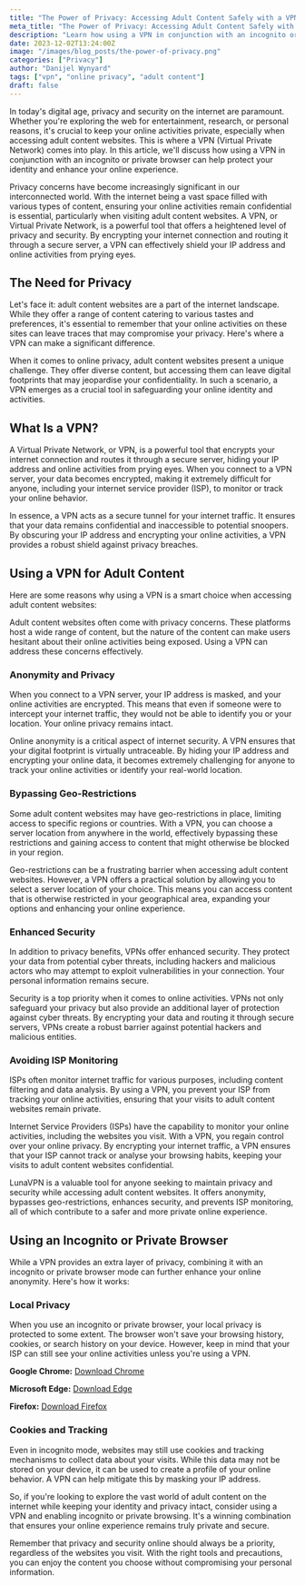 ```yaml
---
title: "The Power of Privacy: Accessing Adult Content Safely with a VPN"
meta_title: "The Power of Privacy: Accessing Adult Content Safely with a VPN"
description: "Learn how using a VPN in conjunction with an incognito or private browser can help protect your identity when accessing adult content websites. Explore the benefits of online privacy and security."
date: 2023-12-02T13:24:00Z
image: "/images/blog_posts/the-power-of-privacy.png"
categories: ["Privacy"]
author: "Danijel Wynyard"
tags: ["vpn", "online privacy", "adult content"]
draft: false
---
```


In today's digital age, privacy and security on the internet are paramount. Whether you're exploring the web for entertainment, research, or personal reasons, it's crucial to keep your online activities private, especially when accessing adult content websites. This is where a VPN (Virtual Private Network) comes into play. In this article, we'll discuss how using a VPN in conjunction with an incognito or private browser can help protect your identity and enhance your online experience.

Privacy concerns have become increasingly significant in our interconnected world. With the internet being a vast space filled with various types of content, ensuring your online activities remain confidential is essential, particularly when visiting adult content websites. A VPN, or Virtual Private Network, is a powerful tool that offers a heightened level of privacy and security. By encrypting your internet connection and routing it through a secure server, a VPN can effectively shield your IP address and online activities from prying eyes.

## The Need for Privacy

Let's face it: adult content websites are a part of the internet landscape. While they offer a range of content catering to various tastes and preferences, it's essential to remember that your online activities on these sites can leave traces that may compromise your privacy. Here's where a VPN can make a significant difference.

When it comes to online privacy, adult content websites present a unique challenge. They offer diverse content, but accessing them can leave digital footprints that may jeopardise your confidentiality. In such a scenario, a VPN emerges as a crucial tool in safeguarding your online identity and activities.

## What Is a VPN?

A Virtual Private Network, or VPN, is a powerful tool that encrypts your internet connection and routes it through a secure server, hiding your IP address and online activities from prying eyes. When you connect to a VPN server, your data becomes encrypted, making it extremely difficult for anyone, including your internet service provider (ISP), to monitor or track your online behavior.

In essence, a VPN acts as a secure tunnel for your internet traffic. It ensures that your data remains confidential and inaccessible to potential snoopers. By obscuring your IP address and encrypting your online activities, a VPN provides a robust shield against privacy breaches.

## Using a VPN for Adult Content

Here are some reasons why using a VPN is a smart choice when accessing adult content websites:

Adult content websites often come with privacy concerns. These platforms host a wide range of content, but the nature of the content can make users hesitant about their online activities being exposed. Using a VPN can address these concerns effectively.

### Anonymity and Privacy

When you connect to a VPN server, your IP address is masked, and your online activities are encrypted. This means that even if someone were to intercept your internet traffic, they would not be able to identify you or your location. Your online privacy remains intact.

Online anonymity is a critical aspect of internet security. A VPN ensures that your digital footprint is virtually untraceable. By hiding your IP address and encrypting your online data, it becomes extremely challenging for anyone to track your online activities or identify your real-world location.

### Bypassing Geo-Restrictions

Some adult content websites may have geo-restrictions in place, limiting access to specific regions or countries. With a VPN, you can choose a server location from anywhere in the world, effectively bypassing these restrictions and gaining access to content that might otherwise be blocked in your region.

Geo-restrictions can be a frustrating barrier when accessing adult content websites. However, a VPN offers a practical solution by allowing you to select a server location of your choice. This means you can access content that is otherwise restricted in your geographical area, expanding your options and enhancing your online experience.

### Enhanced Security

In addition to privacy benefits, VPNs offer enhanced security. They protect your data from potential cyber threats, including hackers and malicious actors who may attempt to exploit vulnerabilities in your connection. Your personal information remains secure.

Security is a top priority when it comes to online activities. VPNs not only safeguard your privacy but also provide an additional layer of protection against cyber threats. By encrypting your data and routing it through secure servers, VPNs create a robust barrier against potential hackers and malicious entities.

### Avoiding ISP Monitoring

ISPs often monitor internet traffic for various purposes, including content filtering and data analysis. By using a VPN, you prevent your ISP from tracking your online activities, ensuring that your visits to adult content websites remain private.

Internet Service Providers (ISPs) have the capability to monitor your online activities, including the websites you visit. With a VPN, you regain control over your online privacy. By encrypting your internet traffic, a VPN ensures that your ISP cannot track or analyse your browsing habits, keeping your visits to adult content websites confidential.

LunaVPN is a valuable tool for anyone seeking to maintain privacy and security while accessing adult content websites. It offers anonymity, bypasses geo-restrictions, enhances security, and prevents ISP monitoring, all of which contribute to a safer and more private online experience.

## Using an Incognito or Private Browser

While a VPN provides an extra layer of privacy, combining it with an incognito or private browser mode can further enhance your online anonymity. Here's how it works:

### Local Privacy

When you use an incognito or private browser, your local privacy is protected to some extent. The browser won't save your browsing history, cookies, or search history on your device. However, keep in mind that your ISP can still see your online activities unless you're using a VPN.

**Google Chrome:** [Download Chrome](https://www.google.com/chrome/)

**Microsoft Edge:** [Download Edge](https://www.microsoft.com/en-us/edge)

**Firefox:** [Download Firefox](https://www.mozilla.org/en-US/firefox/new/)

### Cookies and Tracking

Even in incognito mode, websites may still use cookies and tracking mechanisms to collect data about your visits. While this data may not be stored on your device, it can be used to create a profile of your online behavior. A VPN can help mitigate this by masking your IP address.

So, if you're looking to explore the vast world of adult content on the internet while keeping your identity and privacy intact, consider using a VPN and enabling incognito or private browsing. It's a winning combination that ensures your online experience remains truly private and secure.

Remember that privacy and security online should always be a priority, regardless of the websites you visit. With the right tools and precautions, you can enjoy the content you choose without compromising your personal information.
